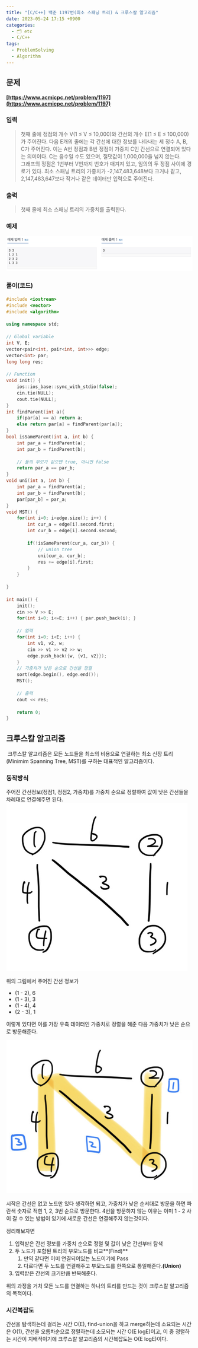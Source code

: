 ```yaml
---
title: "[C/C++] 백준 1197번(최소 스패닝 트리) & 크루스칼 알고리즘"
date: 2023-05-24 17:15 +0900
categories:
  - 🗂️ etc
  - C/C++
tags:
  - ProblemSolving
  - Algorithm
---
```

## **문제**

**[https://www.acmicpc.net/problem/1197](https://www.acmicpc.net/problem/1197)**

### 입력

> 첫째 줄에 정점의 개수 V(1 ≤ V ≤ 10,000)와 간선의 개수 E(1 ≤ E ≤ 100,000)가 주어진다. 다음 E개의 줄에는 각 간선에 대한 정보를 나타내는 세 정수 A, B, C가 주어진다. 이는 A번 정점과 B번 정점이 가중치 C인 간선으로 연결되어 있다는 의미이다. C는 음수일 수도 있으며, 절댓값이 1,000,000을 넘지 않는다.  
> 그래프의 정점은 1번부터 V번까지 번호가 매겨져 있고, 임의의 두 정점 사이에 경로가 있다. 최소 스패닝 트리의 가중치가 -2,147,483,648보다 크거나 같고, 2,147,483,647보다 작거나 같은 데이터만 입력으로 주어진다.

### 출력

> 첫째 줄에 최소 스패닝 트리의 가중치를 출력한다.

### 예제
![](assets/img/post/2023/05_24_백준_1197.png)
### 풀이(코드)

```cpp
#include <iostream>
#include <vector>
#include <algorithm>

using namespace std;

// Global variable
int V, E;
vector<pair<int, pair<int, int>>> edge;
vector<int> par;
long long res;

// Function
void init() {
    ios::ios_base::sync_with_stdio(false);
    cin.tie(NULL);
    cout.tie(NULL);
}
int findParent(int a){
    if(par[a] == a) return a;
    else return par[a] = findParent(par[a]);
}
bool isSameParent(int a, int b) {
    int par_a = findParent(a);
    int par_b = findParent(b);
	
    // 둘의 부모가 같으면 true, 아니면 false
    return par_a == par_b;
}
void uni(int a, int b) {
    int par_a = findParent(a);
    int par_b = findParent(b);
    par[par_b] = par_a;
}
void MST() {
    for(int i=0; i<edge.size(); i++) {
        int cur_a = edge[i].second.first;
        int cur_b = edge[i].second.second;

        if(!isSameParent(cur_a, cur_b)) {
            // union tree
            uni(cur_a, cur_b);
            res += edge[i].first;
        }
    }
    
}

int main() {
    init();
    cin >> V >> E;
    for(int i=0; i<=E; i++) { par.push_back(i); }
    
    // 입력
    for(int i=0; i<E; i++) {
        int v1, v2, w;
        cin >> v1 >> v2 >> w;
        edge.push_back({w, {v1, v2}});
    }
    // 가중치가 낮은 순으로 간선을 정렬
    sort(edge.begin(), edge.end());
    MST();
	
    // 출력
    cout << res;
    
    return 0;
}
```

## **크루스칼 알고리즘**

 크루스칼 알고리즘은 모든 노드들을 최소의 비용으로 연결하는 최소 신장 트리(Minimim Spanning Tree, MST)를 구하는 대표적인 알고리즘이다. 

### 동작방식

주어진 간선정보(정점1, 정점2, 가중치)를 가중치 순으로 정렬하여 값이 낮은 간선들을 차례대로 연결해주면 된다.
![](assets/img/post/2023/05_24_문제_풀이_그림.jpeg)

위의 그림에서 주어진 간선 정보가

-   (1 - 2), 6
-   (1 - 3), 3
-   (1 - 4), 4
-   (2 - 3), 1

이렇게 있다면 이를 가장 우측 데이터인 가중치로 정렬을 해준 다음 가중치가 낮은 순으로 방문해준다.

![](assets/img/post/2023/05_24_문제_풀이_그림_2.jpeg)


시작은 간선은 없고 노드만 있다 생각하면 되고, 가중치가 낮은 순서대로 방문을 하면 파란색 숫자로 적힌 1, 2, 3번 순으로 방문한다. 4번을 방문하지 않는 이유는 이미 1 - 2 사이 갈 수 있는 방법이 있기에 새로운 간선은 연결해주지 않는것이다. 

정리해보자면

1.  입력받은 간선 정보를 가중치 순으로 정렬 및 값이 낮은 간선부터 탐색
2.  두 노드가 포함된 트리의 부모노드를 비교**(Find)**
    1.  만약 같다면 이미 연결되어있는 노드이기에 Pass
    2.  다르다면 두 노드를 연결해주고 부모노드를 한쪽으로 통일해준다.**(Union)**
3.  입력받은 간선의 크기만큼 반복해준다.

위의 과정을 거처 모든 노드를 연결하는 하나의 트리를 만드는 것이 크루스칼 알고리즘의 목적이다.

### 시간복잡도

간선을 탐색하는데 걸리는 시간 O(E), find-union을 하고 merge하는데 소요되는 시간은 O(1), 간선을 오름차순으로 정렬하는데 소모되는 시간 O(E logE)이고, 이 중 정렬하는 시간이 지배적이기에 크루스칼 알고리즘의 시간복잡도는 O(E logE)이다.